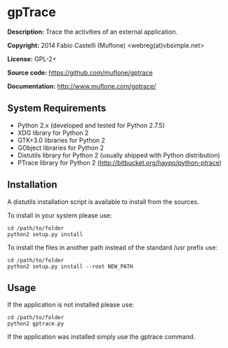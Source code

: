 gpTrace
=======
**Description:** Trace the activities of an external application.

**Copyright:** 2014 Fabio Castelli (Muflone) <webreg(at)vbsimple.net>

**License:** GPL-2+

**Source code:** https://github.com/muflone/gptrace

**Documentation:** http://www.muflone.com/gptrace/

System Requirements
-------------------

* Python 2.x (developed and tested for Python 2.7.5)
* XDG library for Python 2
* GTK+3.0 libraries for Python 2
* GObject libraries for Python 2
* Distutils library for Python 2 (usually shipped with Python distribution)
* PTrace library for Python 2 (http://bitbucket.org/haypo/python-ptrace)

Installation
------------

A distutils installation script is available to install from the sources.

To install in your system please use:

    cd /path/to/folder
    python2 setup.py install

To install the files in another path instead of the standard /usr prefix use:

    cd /path/to/folder
    python2 setup.py install --root NEW_PATH

Usage
-----

If the application is not installed please use:

    cd /path/to/folder
    python2 gptrace.py

If the application was installed simply use the gptrace command.
